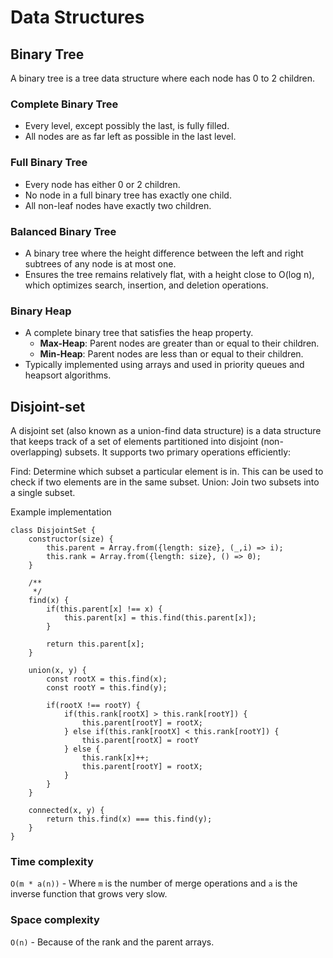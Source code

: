 # Data Structures
## Binary Tree
A binary tree is a tree data structure where each node has 0 to 2 children.

### Complete Binary Tree
- Every level, except possibly the last, is fully filled.
- All nodes are as far left as possible in the last level.

### Full Binary Tree
- Every node has either 0 or 2 children.
- No node in a full binary tree has exactly one child.
- All non-leaf nodes have exactly two children.

### Balanced Binary Tree
- A binary tree where the height difference between the left and right subtrees of any node is at most one.
- Ensures the tree remains relatively flat, with a height close to O(log n), which optimizes search, insertion, and deletion operations.

### Binary Heap
- A complete binary tree that satisfies the heap property.
  - **Max-Heap**: Parent nodes are greater than or equal to their children.
  - **Min-Heap**: Parent nodes are less than or equal to their children.
- Typically implemented using arrays and used in priority queues and heapsort algorithms.


## Disjoint-set 
A disjoint set (also known as a union-find data structure) is a data structure that keeps track of a set of elements partitioned into disjoint (non-overlapping) subsets. It supports two primary operations efficiently:

Find: Determine which subset a particular element is in. This can be used to check if two elements are in the same subset.
Union: Join two subsets into a single subset.

Example implementation

```
class DisjointSet {
    constructor(size) {
        this.parent = Array.from({length: size}, (_,i) => i);
        this.rank = Array.from({length: size}, () => 0);
    }

    /**
     */
    find(x) {
        if(this.parent[x] !== x) {
            this.parent[x] = this.find(this.parent[x]);
        }

        return this.parent[x];
    }

    union(x, y) {
        const rootX = this.find(x);
        const rootY = this.find(y);

        if(rootX !== rootY) {
            if(this.rank[rootX] > this.rank[rootY]) {
                this.parent[rootY] = rootX;
            } else if(this.rank[rootX] < this.rank[rootY]) {
                this.parent[rootX] = rootY
            } else {
                this.rank[x]++;
                this.parent[rootY] = rootX;
            }
        }
    }

    connected(x, y) {
        return this.find(x) === this.find(y);
    }
}
```

### Time complexity
`O(m * a(n))` - Where `m` is the number of merge operations and `a` is the inverse function that grows very slow.

### Space complexity
`O(n)` - Because of the rank and the parent arrays.